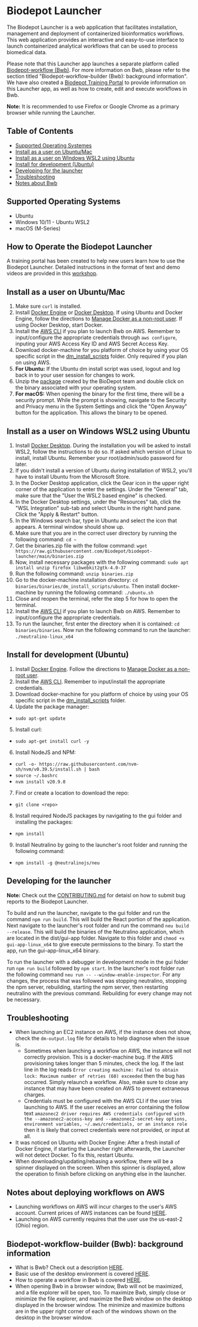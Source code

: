 # Biodepot Launcher
The Biodepot Launcher is a web application that facilitates installation, management and deployment of containerized bioinformatics workflows. This web application provides an interactive and easy-to-use interface to launch containerized analytical workflows that can be used to process biomedical data. 

Please note that this Launcher app launches a separate platform called [Biodepot-workflow (Bwb)](https://github.com/BioDepot/BioDepot-workflow-builder). For more information on Bwb, please refer to the section titled "Biodepot-workflow-builder (Bwb): background information". We have also created a [Biodepot Training Portal](https://biodepot.github.io/training/) to provide information on this Launcher app, as well as how to create, edit and execute workflows in Bwb.

**Note:** It is recommended to use Firefox or Google Chrome as a primary browser while running the Launcher.

## Table of Contents
- [Supported Operating Systemes](#supported-operating-systems)
- [Install as a user on Ubuntu/Mac](#install-as-a-user-on-ubuntumac)
- [Install as a user on WIndows WSL2 using Ubuntu](#install-as-a-user-on-windows-wsl2-using-ubuntu)
- [Install for development (Ubuntu)](#install-for-development-ubuntu)
- [Developing for the launcher](#developing-for-the-launcher)
- [Troubleshooting](#troubleshooting)
- [Notes about Bwb](#notes-about-bwb)

## Supported Operating Systems
- Ubuntu
- Windows 10/11 - Ubuntu WSL2
- macOS (M-Series)

## How to Operate the Biodepot Launcher
A training portal has been created to help new users learn how to use the Biodepot Launcher. Detailed instructions in the format of text and demo videos are provided in this [workshop](https://biodepot.github.io/training/running_bwb/bwb_launcher/).  

## Install as a user on Ubuntu/Mac
1. Make sure `curl` is installed.
2. Install [Docker Engine](https://docs.docker.com/engine/install/) or [Docker Desktop](https://docs.docker.com/desktop/).  If using Ubuntu and Docker Engine, follow the directions to [Manage Docker as a non-root user](https://docs.docker.com/engine/install/linux-postinstall/#manage-docker-as-a-non-root-user).  If using Docker Desktop, start Docker.
3. Install the [AWS CLI](https://docs.aws.amazon.com/cli/latest/userguide/getting-started-install.html) if you plan to launch Bwb on AWS.  Remember to input/configure the appropriate credentials through `aws configure`, inputing your AWS Access Key ID and AWS Secret Access Key.
4. Download docker-machine for you platform of choice by using your OS specific script in the [dm_install_scripts](https://github.com/BioDepot/biodepot-launcher/tree/main/dm_install_scripts) folder.  Only required if you plan on using AWS.
5. **For Ubuntu:** If the Ubuntu dm install script was used, logout and log back in to your user session for changes to work.
6. Unzip the [package](https://raw.githubusercontent.com/Biodepot/biodepot-launcher/main/binaries.zip) created by the BioDepot team and double click on the binary associated with your operating system.
7. **For macOS:** When opening the binary for the first time, there will be a security prompt.  While the prompt is showing, navigate to the Security and Privacy menu in the System Settings and click the "Open Anyway" button for the application.  This allows the binary to be opened.

## Install as a user on Windows WSL2 using Ubuntu
1. Install [Docker Desktop](https://docs.docker.com/desktop/).  During the installation you will be asked to install WSL2, follow the instructions to do so.  If asked which version of Linux to install, install Ubuntu.  Remember your root/admin/sudo password for later.
2. If you didn't install a version of Ubuntu during installation of WSL2, you'll have to install Ubuntu from the Microsoft Store.
3. In the Docker Desktop application, click the Gear icon in the upper right corner of the application to enter the settings.  Under the "General" tab, make sure that the "User the WSL2 based engine" is checked.
4. In the Docker Desktop settings, under the "Resources" tab, click the "WSL Integration" sub-tab and select Ubuntu in the right hand pane.  Click the "Apply & Restart" button.
5. In the Windows search bar, type in Ubuntu and select the icon that appears.  A terminal window should show up.
6. Make sure that you are in the correct user directory by running the following command: `cd ~`
7. Get the binaries.zip file with the follow command: `wget https://raw.githubusercontent.com/Biodepot/biodepot-launcher/main/binaries.zip`
8. Now, install necessary packages with the following command: `sudo apt install unzip firefox libwebkit2gtk-4.0-37`
9. Run the following command: `unzip binaries.zip`
10. Go to the docker-machine installation directory: `cd binaries/binaries/dm_install_scripts/ubuntu`.  Then install docker-machine by running the following command: `./ubuntu.sh`
11. Close and reopen the terminal, refer the step 5 for how to open the terminal.
12. Install the [AWS CLI](https://docs.aws.amazon.com/cli/latest/userguide/getting-started-install.html) if you plan to launch Bwb on AWS.  Remember to input/configure the appropriate credentials.
13. To run the launcher, first enter the directory when it is contained: `cd binaries/binaries`.  Now run the following command to run the launcher: `./neutralino-linux_x64`

## Install for development (Ubuntu)
1. Install [Docker Engine](https://docs.docker.com/engine/install/).  Follow the directions to [Manage Docker as a non-root user](https://docs.docker.com/engine/install/linux-postinstall/#manage-docker-as-a-non-root-user).
2. Install the [AWS CLI](https://docs.aws.amazon.com/cli/latest/userguide/getting-started-install.html).  Remember to input/install the appropriate credentials.
3. Download docker-machine for you platform of choice by using your OS specific script in the [dm_install_scripts](https://github.com/BioDepot/biodepot-launcher/tree/main/dm_install_scripts) folder.
4. Update the package manager:
  - `sudo apt-get update`
5. Install curl:
  - `sudo apt-get install curl -y`
6. Install NodeJS and NPM:
  - `curl -o- https://raw.githubusercontent.com/nvm-sh/nvm/v0.39.5/install.sh | bash`
  - `source ~/.bashrc`
  - `nvm install v20.9.0`
7. Find or create a location to download the repo:
  - `git clone <repo>`
8. Install required NodeJS packages by navigating to the gui folder and installing the packages:
  - `npm install`
9. Install Neutralino by going to the launcher's root folder and running the following command:
  - `npm install -g @neutralinojs/neu`

## Developing for the launcher
**Note:** Check out the [CONTRIBUTING.md](CONTRIBUTING.md) for detaisl on how to submit bug reports to the Biodepot Launcher.

To build and run the launcher, navigate to the gui folder and run the command `npm run build`.  This will build the React portion of the application.  Next navigate to the launcher's root folder and run the command `neu build --release`.  This will build the binaries of the Neutralino application, which are located in the dist/gui-app folder.  Navigate to this folder and `chmod +x gui-app-linux_x64` to give execute permissions to the binary.  To start the app, run the gui-app-linux_x64 binary.

To run the launcher with a debugger in development mode in the gui folder run `npm run build` followed by `npm start`.  In the launcher's root folder run the following command `neu run -- --window-enable-inspector`.  For any changes, the process that was followed was stopping neutralino, stopping the npm server, rebuilding, starting the npm server, then restarting neutralino with the previous command.  Rebuilding for every change may not be necessary.

## Troubleshooting 
- When launching an EC2 instance on AWS, if the instance does not show, check the `dm-output.log` file for details to help diagnose when the issue is.
  - Sometimes when launching a workflow on AWS, the instance will not correctly provision.  This is a docker-machine bug.  If the AWS provisioning takes longer than 5 minutes, check the log.  If the last line in the log reads `Error creating machine: Failed to obtain lock: Maximum number of retries (60) exceeded` then the bug has occurred.  Simply relaunch a workflow.  Also, make sure to close any instance that may have been created on AWS to prevent extraneous charges.
  - Credentials must be configured with the AWS CLI if the user tries launching to AWS.  If the user receives an error containing the follow text `amazonec2 driver requires AWS credentials configured with the --amazonec2-access-key and --amazonec2-secret-key options, environment variables, ~/.aws/credentials, or an instance role` then it is likely that correct credentials were not provided, or input at all.
- It was noticed on Ubuntu with Docker Engine:  After a fresh install of Docker Engine, if starting the Launcher right afterwards, the Launcher will not detect Docker.  To fix this, restart Ubuntu.
- When downloading/updating/rebasing a workflow, there will be a spinner displayed on the screen.  When this spinner is displayed, allow the operation to finish before clicking on anything else in the launcher.

## Notes about deploying workflows on AWS
- Launching workflows on AWS will incur charges to the user's AWS account. Current prices of AWS instances can be found [HERE](https://aws.amazon.com/ec2/pricing/on-demand/).
- Launching on AWS currently requires that the user use the us-east-2 (Ohio) region.
  
## Biodepot-workflow-builder (Bwb): background information
- What is Bwb?  Check out a description [HERE](https://biodepot.github.io/training/basic_training/bwb/).
- Basic use of the desktop environment is covered [HERE](https://biodepot.github.io/training/basic_training/desk_env/).
- How to operate a workflow in Bwb is covered [HERE](https://www.youtube.com/watch?v=NtR7HLejo7w).
- When opening Bwb in a browser window, Bwb will not be maximized, and a file explorer will be open, too.  To maximize Bwb, simply close or minimize the file explorer, and maximize the Bwb window on the desktop displayed in the browser window.  The minimize and maximize buttons are in the upper right corner of each of the windows shown on the desktop in the browser window.


